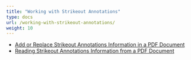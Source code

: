 ```yaml
---
title: "Working with Strikeout Annotations"
type: docs
url: /working-with-strikeout-annotations/
weight: 10
---
```

- [Add or Replace Strikeout Annotations Information in a PDF Document](/pdf/add-or-replace-strikeout-annotations-information-in-a-pdf-document/)
- [Reading Strikeout Annotations Information from a PDF Document](/pdf/reading-strikeout-annotations-information-from-a-pdf-document/)

